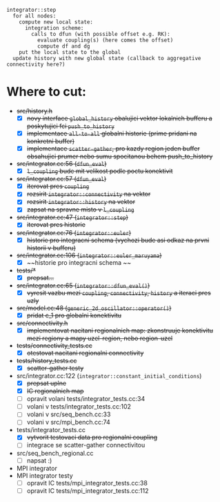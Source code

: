 ```
integrator::step
  for all nodes:
    compute new local state:
	  integration scheme:
	    calls to dfun (with possible offset e.g. RK):
		  evaluate coupling(s) (here comes the offset)
		  compute df and dg
	put the local state to the global
  update history with new global state (callback to aggregative connectivity here?)
```






# Where to cut:
* ~~src/history.h~~
  * [x] ~~novy interface `global_history` obalujici vektor lokalnich bufferu a poskytujici fci `push_to_history`~~
  * [x] ~~implementace `all-to-all` globalni historie (prime pridani na konkretni buffer)~~
  * [x] ~~implementace `scatter-gather`, pro kazdy region jeden buffer obsahujici prumer nebo sumu spocitanou behem push_to_history~~
* ~~src/integrator.cc:56 (`dfun_eval`)~~
  * [x] ~~`l_coupling` bude mit velikost podle poctu konektivit~~
* ~~src/integrator.cc:57 (`dfun_eval`)~~
  * [x] ~~iterovat pres `coupling`~~
  * [x] ~~rozsirit `integrator::connectivity` na vektor~~
  * [x] ~~rozsirit `integrator::history` na vektor~~
  * [x] ~~zapsat na spravne misto v `l_coupling`~~
* ~~src/integrator.cc:47 (`integrator::step`)~~
  * [x] ~~iterovat pres historie~~
* ~~src/integrator.cc:76 (`integrator::euler`)~~
  * [x] ~~historie pro integracni schema (vychozi bude asi odkaz na prvni historii v bufferu)~~
* ~~src/integrator.cc:106 (`integrator::euler_maruyama`)~~
  * [x] ~~historie pro integracni schema ~~
* ~~tests/*~~
  * [x] ~~prepsat...~~
* ~~src/integrator.cc:65 (`integrator::dfun_eval()`)~~
  * [x] ~~vyresit vazbu mezi `coupling`, `connectivity`, `history` a iteraci pres uzly~~
* ~~src/model.cc:48 (`generic_2d_oscillator::operator()`)~~
  * [x] ~~pridat c_1 pro globalni konektivitu~~
* ~~src/connectivity.h~~
  * [x] ~~implementovat nacitani regionalnich map: zkonstruuje konektivitu mezi regiony a mapy uzel-region, nebo region-uzel~~
* ~~tests/connectivity_tests.cc~~
  * [x] ~~otestovat nacitani regionalni connectivity~~
* ~~tests/history_tests.cc~~
  * [x] ~~scatter-gather testy~~
* src/integrator.cc:122 (`integrator::constant_initial_conditions`)
  * [x] ~~prepsat uplne~~
  * [x] ~~IC regionalnich map~~
  * [ ] opravit volani tests/integrator_tests.cc:34
  * [ ] volani v tests/integrator_tests.cc:102
  * [ ] volani v src/seq_bench.cc:33
  * [ ] volani v src/mpi_bench.cc:74
* tests/integrator_tests.cc
  * [x] ~~vytvorit testovaci data pro regionalni coupling~~
  * [ ] integrace se scatter-gather connectivitou
* src/seq_bench_regional.cc
  * [ ] napsat :)
* MPI integrator
* MPI integrator testy
  * [ ] opravit IC tests/mpi_integrator_tests.cc:38
  * [ ] opravit IC tests/mpi_integrator_tests.cc:112
